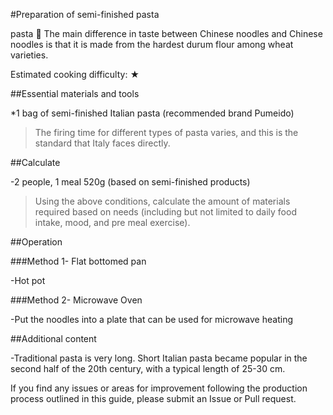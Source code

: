 #Preparation of semi-finished pasta

pasta 🍝 The main difference in taste between Chinese noodles and Chinese noodles is that it is made from the hardest durum flour among wheat varieties.

Estimated cooking difficulty: ★

##Essential materials and tools

*1 bag of semi-finished Italian pasta (recommended brand Pumeido)

>The firing time for different types of pasta varies, and this is the standard that Italy faces directly.

##Calculate

-2 people, 1 meal 520g (based on semi-finished products)

>Using the above conditions, calculate the amount of materials required based on needs (including but not limited to daily food intake, mood, and pre meal exercise).

##Operation

###Method 1- Flat bottomed pan

-Hot pot

###Method 2- Microwave Oven

-Put the noodles into a plate that can be used for microwave heating

##Additional content

-Traditional pasta is very long. Short Italian pasta became popular in the second half of the 20th century, with a typical length of 25-30 cm.

If you find any issues or areas for improvement following the production process outlined in this guide, please submit an Issue or Pull request.